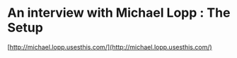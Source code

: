 <!--
id: 800035244
link: http://tumblr.atmos.org/post/800035244/an-interview-with-michael-lopp-the-setup
slug: an-interview-with-michael-lopp-the-setup
date: Sun Jul 11 2010 18:51:16 GMT-0700 (PDT)
publish: 2010-07-011
tags: 
title: An interview with Michael Lopp : The Setup
-->


An interview with Michael Lopp : The Setup
==========================================

[http://michael.lopp.usesthis.com/](http://michael.lopp.usesthis.com/)

